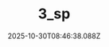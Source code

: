 ---
title: "3_sp"
description: ""
image: "/uploads/photos/0012-3_sp.webp"
display: "/uploads/photos/0012-3_sp-display.webp"
thumbnail: "/uploads/photos/0012-3_sp-thumb.webp"
width: 6000
height: 4000
featured: false
date: 2025-10-30T08:46:38.088Z
order: 0
---